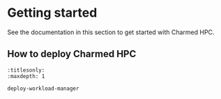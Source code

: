# Getting started

See the documentation in this section to get started with Charmed HPC.

## How to deploy Charmed HPC

```{toctree}
:titlesonly:
:maxdepth: 1

deploy-workload-manager
```
